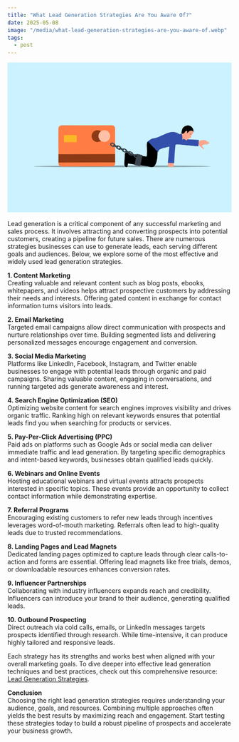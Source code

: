```yaml
---
title: "What Lead Generation Strategies Are You Aware Of?"
date: 2025-05-08
image: "/media/what-lead-generation-strategies-are-you-aware-of.webp"
tags:
  - post
---
```


![What Lead Generation Strategies Are You Aware Of?](/media/what-lead-generation-strategies-are-you-aware-of.webp)

Lead generation is a critical component of any successful marketing and sales process. It involves attracting and converting prospects into potential customers, creating a pipeline for future sales. There are numerous strategies businesses can use to generate leads, each serving different goals and audiences. Below, we explore some of the most effective and widely used lead generation strategies.

**1. Content Marketing**  
Creating valuable and relevant content such as blog posts, ebooks, whitepapers, and videos helps attract prospective customers by addressing their needs and interests. Offering gated content in exchange for contact information turns visitors into leads.

**2. Email Marketing**  
Targeted email campaigns allow direct communication with prospects and nurture relationships over time. Building segmented lists and delivering personalized messages encourage engagement and conversion.

**3. Social Media Marketing**  
Platforms like LinkedIn, Facebook, Instagram, and Twitter enable businesses to engage with potential leads through organic and paid campaigns. Sharing valuable content, engaging in conversations, and running targeted ads generate awareness and interest.

**4. Search Engine Optimization (SEO)**  
Optimizing website content for search engines improves visibility and drives organic traffic. Ranking high on relevant keywords ensures that potential leads find you when searching for products or services.

**5. Pay-Per-Click Advertising (PPC)**  
Paid ads on platforms such as Google Ads or social media can deliver immediate traffic and lead generation. By targeting specific demographics and intent-based keywords, businesses obtain qualified leads quickly.

**6. Webinars and Online Events**  
Hosting educational webinars and virtual events attracts prospects interested in specific topics. These events provide an opportunity to collect contact information while demonstrating expertise.

**7. Referral Programs**  
Encouraging existing customers to refer new leads through incentives leverages word-of-mouth marketing. Referrals often lead to high-quality leads due to trusted recommendations.

**8. Landing Pages and Lead Magnets**  
Dedicated landing pages optimized to capture leads through clear calls-to-action and forms are essential. Offering lead magnets like free trials, demos, or downloadable resources enhances conversion rates.

**9. Influencer Partnerships**  
Collaborating with industry influencers expands reach and credibility. Influencers can introduce your brand to their audience, generating qualified leads.

**10. Outbound Prospecting**  
Direct outreach via cold calls, emails, or LinkedIn messages targets prospects identified through research. While time-intensive, it can produce highly tailored and responsive leads.

Each strategy has its strengths and works best when aligned with your overall marketing goals. To dive deeper into effective lead generation techniques and best practices, check out this comprehensive resource: [Lead Generation Strategies](https://leadcraftr.com/posts/lead-generation/).

**Conclusion**  
Choosing the right lead generation strategies requires understanding your audience, goals, and resources. Combining multiple approaches often yields the best results by maximizing reach and engagement. Start testing these strategies today to build a robust pipeline of prospects and accelerate your business growth.
